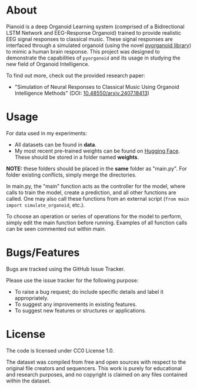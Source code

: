 # About
Pianoid is a deep Organoid Learning system (comprised of a Bidirectional LSTM Network and EEG-Response Organoid) trained to provide realistic EEG signal responses to classical music.
These signal responses are interfaced through a simulated organoid (using the novel [pyorganoid library](https://github.com/danielathome19/pyorganoid)) to mimic a human brain response.
This project was designed to demonstrate the capabilities of `pyorganoid` and its usage in studying the new field of Organoid Intelligence.

To find out more, check out the provided research paper:
  * "Simulation of Neural Responses to Classical Music Using Organoid Intelligence Methods" (DOI: [10.48550/arxiv.2407.18413](https://doi.org/10.48550/arxiv.2407.18413))

# Usage
For data used in my experiments:
  * All datasets can be found in **data**.
  * My most recent pre-trained weights can be found on [Hugging Face](https://huggingface.co/danielathome19/Pianoid-EEG-NN/blob/main/lstm_model.h5). These should be stored in a folder named **weights**.

**NOTE:** these folders should be placed in the **same** folder as "main.py". For folder existing conflicts, simply merge the directories.

In main.py, the "main" function acts as the controller for the model, where calls to train the model, create a prediction, and all other functions are called. One may also call these functions from an external script (`from main import simulate_organoid`, etc.).

To choose an operation or series of operations for the model to perform, simply edit the main function before running. Examples of all function calls can be seen commented out within main.

# Bugs/Features
Bugs are tracked using the GitHub Issue Tracker.

Please use the issue tracker for the following purpose:
  * To raise a bug request; do include specific details and label it appropriately.
  * To suggest any improvements in existing features.
  * To suggest new features or structures or applications.
  
# License
The code is licensed under CC0 License 1.0.

The dataset was compiled from free and open sources with respect to the original file creators and sequencers. This work is purely for educational and research purposes, and no copyright is claimed on any files contained within the dataset.
